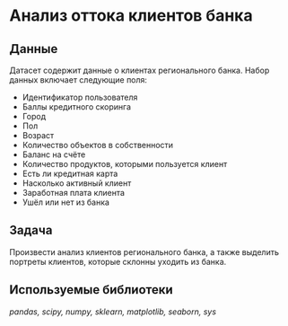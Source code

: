 # Анализ оттока клиентов банка


## Данные

Датасет содержит данные о клиентах регионального банка. Набор данных включает следующие поля:
- Идентификатор пользователя
- Баллы кредитного скоринга
- Город
- Пол
- Возраст
- Количество объектов в собственности
- Баланс на счёте
- Количество продуктов, которыми пользуется клиент
- Есть ли кредитная карта
- Насколько активный клиент
- Заработная плата клиента
- Ушёл или нет из банка

## Задача

Произвести анализ клиентов регионального банка, а также выделить портреты клиентов, которые склонны уходить из банка.  

## Используемые библиотеки
*pandas, scipy, numpy, sklearn, matplotlib, seaborn, sys*